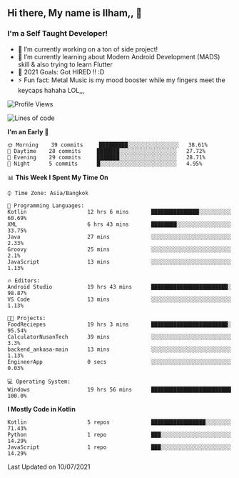 ## Hi there, My name is Ilham,, 👋


### I'm a Self Taught Developer!
- 🔭 I’m currently working on a ton of side project!
- 🌱 I’m currently learning about Modern Android Development (MADS) skill & also trying to learn Flutter
- 🥅 2021 Goals: Got HIRED !! :D
- ⚡ Fun fact: Metal Music is my mood booster while my fingers meet the keycaps hahaha LOL,,, 



<!--START_SECTION:waka-->
![Profile Views](http://img.shields.io/badge/Profile%20Views-71-blue)

![Lines of code](https://img.shields.io/badge/From%20Hello%20World%20I%27ve%20Written-374377%20lines%20of%20code-blue)

**I'm an Early 🐤** 

```text
🌞 Morning    39 commits     █████████░░░░░░░░░░░░░░░░   38.61% 
🌆 Daytime    28 commits     ███████░░░░░░░░░░░░░░░░░░   27.72% 
🌃 Evening    29 commits     ███████░░░░░░░░░░░░░░░░░░   28.71% 
🌙 Night      5 commits      █░░░░░░░░░░░░░░░░░░░░░░░░   4.95%

```


📊 **This Week I Spent My Time On** 

```text
⌚︎ Time Zone: Asia/Bangkok

💬 Programming Languages: 
Kotlin                   12 hrs 6 mins       ███████████████░░░░░░░░░░   60.69% 
XML                      6 hrs 43 mins       ████████░░░░░░░░░░░░░░░░░   33.75% 
Java                     27 mins             ░░░░░░░░░░░░░░░░░░░░░░░░░   2.33% 
Groovy                   25 mins             ░░░░░░░░░░░░░░░░░░░░░░░░░   2.1% 
JavaScript               13 mins             ░░░░░░░░░░░░░░░░░░░░░░░░░   1.13%

🔥 Editors: 
Android Studio           19 hrs 43 mins      ████████████████████████░   98.87% 
VS Code                  13 mins             ░░░░░░░░░░░░░░░░░░░░░░░░░   1.13%

🐱‍💻 Projects: 
FoodReciepes             19 hrs 3 mins       ████████████████████████░   95.54% 
CalculatorNusanTech      39 mins             ░░░░░░░░░░░░░░░░░░░░░░░░░   3.3% 
backend_ankasa-main      13 mins             ░░░░░░░░░░░░░░░░░░░░░░░░░   1.13% 
EngineerApp              0 secs              ░░░░░░░░░░░░░░░░░░░░░░░░░   0.03%

💻 Operating System: 
Windows                  19 hrs 56 mins      █████████████████████████   100.0%

```

**I Mostly Code in Kotlin** 

```text
Kotlin                   5 repos             █████████████████░░░░░░░░   71.43% 
Python                   1 repo              ███░░░░░░░░░░░░░░░░░░░░░░   14.29% 
JavaScript               1 repo              ███░░░░░░░░░░░░░░░░░░░░░░   14.29%

```



 Last Updated on 10/07/2021
<!--END_SECTION:waka-->
